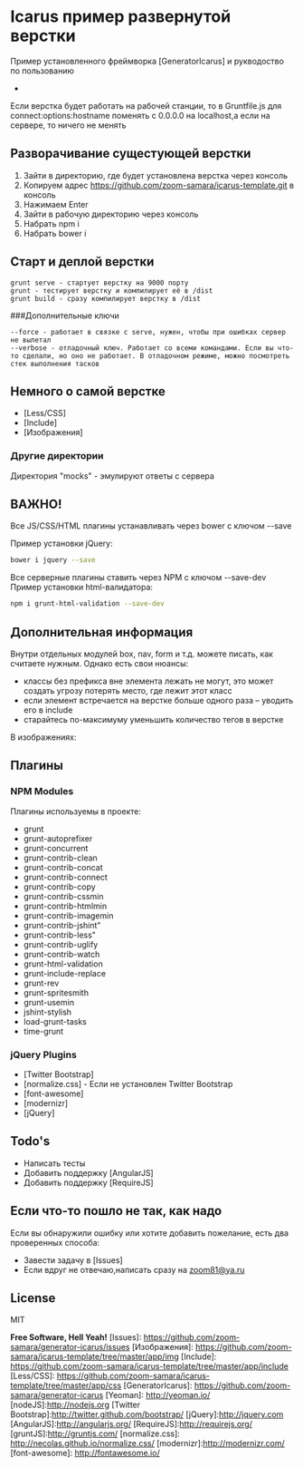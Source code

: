 Icarus пример развернутой верстки
===============

Пример установленного фреймворка [GeneratorIcarus] и рукводоство по пользованию

-


Если верстка будет работать на рабочей станции, то в Gruntfile.js
для connect:options:hostname поменять с 0.0.0.0 на localhost,а если на сервере, то ничего не менять

## Разворачивание сущестующей верстки

1. Зайти в директорию, где будет установлена верстка через консоль
2. Копируем адрес https://github.com/zoom-samara/icarus-template.git в консоль
3. Нажимаем Enter
4. Зайти в рабочую директорию через консоль
5. Набрать npm i
6. Набрать bower i

## Старт и деплой  верстки

    grunt serve - стартует верстку на 9000 порту
    grunt - тестирует верстку и компилирует её в /dist
    grunt build - сразу компилирует верстку в /dist

###Дополнительные ключи

    --force - работает в связке с serve, нужен, чтобы при ошибках сервер не вылетал
    --verbose - отладочный ключ. Работает со всеми командами. Если вы что-то сделали, но оно не работает. В отладочном режиме, можно посмотреть стек выполнения тасков


## Немного о самой верстке

* [Less/CSS]
* [Include]
* [Изображения]


### Другие директории
Директория "mocks" - эмулируют ответы с сервера



## ВАЖНО!
Все JS/CSS/HTML плагины устанавливать через bower с ключом --save

Пример установки jQuery:
```sh
bower i jquery --save
```
Все серверные плагины ставить через NPM с ключом --save-dev
Пример установки html-валидатора:
```sh
npm i grunt-html-validation --save-dev
```
## Дополнительная информация

Внутри отдельных модулей box, nav, form и т.д. можете писать, как считаете нужным.
Однако есть свои нюансы:

* классы без префикса вне элемента лежать не могут, это может создать угрозу потерять место, где лежит этот класс
* если элемент встречается на верстке больше одного раза – уводить его в include
* старайтесь по-максимуму уменьшить количество тегов в верстке

В изображениях:


## Плагины

### NPM Modules
Плагины используемы в проекте:
* grunt
* grunt-autoprefixer
* grunt-concurrent
* grunt-contrib-clean
* grunt-contrib-concat
* grunt-contrib-connect
* grunt-contrib-copy
* grunt-contrib-cssmin
* grunt-contrib-htmlmin
* grunt-contrib-imagemin
* grunt-contrib-jshint"
* grunt-contrib-less"
* grunt-contrib-uglify
* grunt-contrib-watch
* grunt-html-validation
* grunt-include-replace
* grunt-rev
* grunt-spritesmith
* grunt-usemin
* jshint-stylish
* load-grunt-tasks
* time-grunt

### jQuery Plugins
* [Twitter Bootstrap]
* [normalize.css] - Если не установлен Twitter Bootstrap
* [font-awesome]
* [modernizr]
* [jQuery]

## Todo's

 * Написать тесты
 * Добавить поддержку [AngularJS]
 * Добавить поддержку  [RequireJS]

## Если что-то пошло не так, как надо
Если вы обнаружили ошибку или хотите  добавить пожелание, есть два проверенных способа:

* Завести задачу в [Issues]
* Если вдруг не отвечаю,написать сразу на zoom81@ya.ru


License
----

MIT


**Free Software, Hell Yeah!**
[Issues]: https://github.com/zoom-samara/generator-icarus/issues
[Изображения]: https://github.com/zoom-samara/icarus-template/tree/master/app/img
[Include]: https://github.com/zoom-samara/icarus-template/tree/master/app/include
[Less/CSS]: https://github.com/zoom-samara/icarus-template/tree/master/app/css
[GeneratorIcarus]: https://github.com/zoom-samara/generator-icarus
[Yeoman]: http://yeoman.io/
[nodeJS]:http://nodejs.org
[Twitter Bootstrap]:http://twitter.github.com/bootstrap/
[jQuery]:http://jquery.com
[AngularJS]:http://angularjs.org/
[RequireJS]:http://requirejs.org/
[gruntJS]:http://gruntjs.com/
[normalize.css]: http://necolas.github.io/normalize.css/
[modernizr]:http://modernizr.com/
[font-awesome]: http://fontawesome.io/
